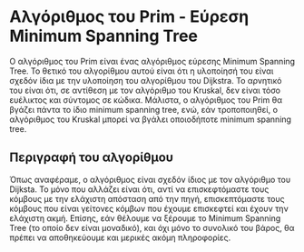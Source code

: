 # Αλγόριθμος του Prim - Εύρεση Minimum Spanning Tree

Ο αλγόριθμος του Prim είναι ένας αλγόριθμος εύρεσης Minimum Spanning Tree. Το θετικό του αλγορίθμου αυτού είναι ότι η υλοποίησή του είναι σχεδόν ίδια με την υλοποίηση του αλγορίθμου του Dijkstra. Το αρνητικό του είναι ότι, σε αντίθεση με τον αλγόριθμο του Kruskal, δεν είναι τόσο ευέλικτος και σύντομος σε κώδικα. Μάλιστα, ο αλγόριθμος του Prim θα βγάζει πάντα το ίδιο minimum spanning tree, ενώ, εάν τροποποιηθεί, ο αλγόριθμος του Kruskal μπορεί να βγάλει οποιοδήποτε minimum spanning tree.

## Περιγραφή του αλγορίθμου

Όπως αναφέραμε, ο αλγόριθμος είναι σχεδόν ίδιος με τον αλγόριθμο του Dijksta. Το μόνο που αλλάζει είναι ότι, αντί να επισκεφτόμαστε τους κόμβους με την ελάχιστη απόσταση από την πηγή, επισκεπτόμαστε τους κόμβους που είναι γείτονες κόμβων που έχουμε επισκεφτεί και έχουν την ελάχιστη ακμή. Επίσης, εάν θέλουμε να ξέρουμε το Minimum Spanning Tree (το οποίο δεν είναι μοναδικό), και όχι μόνο το συνολικό του βάρος, θα πρέπει να αποθηκεύουμε και μερικές ακόμη πληροφορίες.